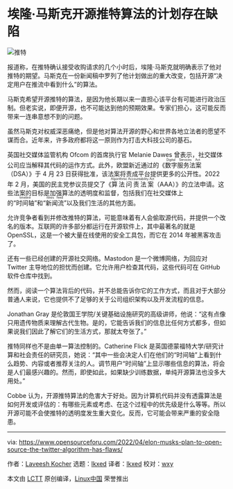 [#]: subject: "Elon Musk’s Plan To Open Source The Twitter Algorithm Has Flaws"
[#]: via: "https://www.opensourceforu.com/2022/04/elon-musks-plan-to-open-source-the-twitter-algorithm-has-flaws/"
[#]: author: "Laveesh Kocher https://www.opensourceforu.com/author/laveesh-kocher/"
[#]: collector: "lkxed"
[#]: translator: "lkxed"
[#]: reviewer: "wxy"
[#]: publisher: "wxy"
[#]: url: "https://linux.cn/article-14540-1.html"

埃隆·马斯克开源推特算法的计划存在缺陷
======

![推特][1]

报道称，在推特确认接受收购请求的几个小时后，埃隆·马斯克就明确表示了他对推特的期望。马斯克在一份新闻稿中罗列了他计划做出的重大改变，包括开源“决定用户在推流中看到什么”的算法。

马斯克希望开源推特的算法，是因为他长期以来一直担心该平台有可能进行政治压制。但老实说，即便开源，也不可能达到他的预期效果。专家们担心，这可能反而带来一连串意想不到的问题。

虽然马斯克对权威深恶痛绝，但是他对算法开源的野心和世界各地立法者的愿望不谋而合。近年来，许多政府都将这一原则作为打击大科技公司的基石。

英国社交媒体监管机构 Ofcom 的首席执行官 Melanie Dawes 曾表示，社交媒体公司应当解释其代码的运作方式。此外，欧盟新近通过的《<ruby>数字服务法案<rt>Digital Services Act</rt></ruby>（DSA）》于 4 月 23 日获得批准，该法案将责成平台提供更多的公开性。2022 年 2 月，美国的民主党参议员提交了《<ruby>算法问责法案<rt>Algorithmic Accountability Act</rt></ruby>（AAA）》的立法申请。这些法案的目标是加强算法的透明度和监督，包括我们在社交媒体上的“<ruby>时间轴<rt>timeline</rt></ruby>”和“<ruby>新闻流<rt>news feed</rt></ruby>”以及我们生活的其他方面。

允许竞争者看到并修改推特的算法，可能意味着有人会偷取源代码，并提供一个改名的版本。互联网的许多部分都运行在开源软件上，其中最著名的就是 OpenSSL，这是一个被大量在线使用的安全工具包，而它在 2014 年被黑客攻击了。

还有一些已经创建的开源社交网络。Mastodon 是一个微博网络，为回应对 Twitter 主导地位的担忧而创建。它允许用户检查其代码，这些代码可在 GitHub 软件仓库中找到。

然而，阅读一个算法背后的代码，并不总能告诉你它的工作方式，而且对于大部分普通人来说，它也提供不了足够的关于公司组织架构以及开发流程的信息。

Jonathan Gray 是伦敦国王学院/关键基础设施研究的高级讲师，他说：“这有点像只用遗传物质来理解古代生物。是的，它能告诉我们的信息比任何方式都多，但如果说我们因此了解它们的生活方式，那就太夸张了。”

推特同样也不是由单一算法控制的。Catherine Flick 是英国德蒙福特大学/研究计算和社会责任的研究员，她说：“其中一些会决定人们在他们的“时间轴”上看到什么趋势、内容或者推荐关注的人。调节用户“时间轴”上显示哪些信息的算法，将会是人们最感兴趣的。然而，即使如此，如果缺少训练数据，单纯开源算法也没多大用处。”

Cobbe 认为，开源推特算法的危害大于好处。因为计算机代码并没有透露算法是如何开发或评估的：有哪些元素或考虑、在这个过程中的优先级是什么等等。所以开源可能不会使推特的透明度发生重大变化。反而，它可能会带来严重的安全隐患。

--------------------------------------------------------------------------------

via: https://www.opensourceforu.com/2022/04/elon-musks-plan-to-open-source-the-twitter-algorithm-has-flaws/

作者：[Laveesh Kocher][a]
选题：[lkxed][b]
译者：[lkxed](https://github.com/lkxed)
校对：[wxy](https://github.com/wxy)

本文由 [LCTT](https://github.com/LCTT/TranslateProject) 原创编译，[Linux中国](https://linux.cn/) 荣誉推出

[a]: https://www.opensourceforu.com/author/laveesh-kocher/
[b]: https://github.com/lkxed
[1]: https://www.opensourceforu.com/wp-content/uploads/2022/04/twiiter-696x392.jpg
